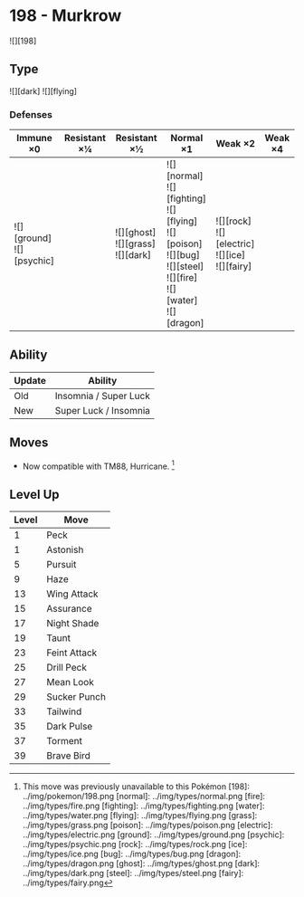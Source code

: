# 198 - Murkrow
![][198]

## Type

![][dark]  ![][flying]

### Defenses

Immune ×0                        | Resistant ×¼ | Resistant ×½                                | Normal ×1                                                                                                                                  | Weak ×2                                                     | Weak ×4 | 
---                              | ---          | ---                                         | ---                                                                                                                                        | ---                                                         | ---     | 
![][ground]<br> ![][psychic]<br> |              | ![][ghost]<br> ![][grass]<br> ![][dark]<br> | ![][normal]<br> ![][fighting]<br> ![][flying]<br> ![][poison]<br> ![][bug]<br> ![][steel]<br> ![][fire]<br> ![][water]<br> ![][dragon]<br> | ![][rock]<br> ![][electric]<br> ![][ice]<br> ![][fairy]<br> |         | 

## Ability

Update | Ability               | 
---    | ---                   | 
Old    | Insomnia / Super Luck | 
New    | Super Luck / Insomnia | 

## Moves

 - Now compatible with TM88, Hurricane. [^1]

## Level Up

Level | Move         | 
---   | ---          | 
1     | Peck         | 
1     | Astonish     | 
5     | Pursuit      | 
9     | Haze         | 
13    | Wing Attack  | 
15    | Assurance    | 
17    | Night Shade  | 
19    | Taunt        | 
23    | Feint Attack | 
25    | Drill Peck   | 
27    | Mean Look    | 
29    | Sucker Punch | 
33    | Tailwind     | 
35    | Dark Pulse   | 
37    | Torment      | 
39    | Brave Bird   | 

[^1]: This move was previously unavailable to this Pokémon
[198]: ../img/pokemon/198.png
[normal]: ../img/types/normal.png
[fire]: ../img/types/fire.png
[fighting]: ../img/types/fighting.png
[water]: ../img/types/water.png
[flying]: ../img/types/flying.png
[grass]: ../img/types/grass.png
[poison]: ../img/types/poison.png
[electric]: ../img/types/electric.png
[ground]: ../img/types/ground.png
[psychic]: ../img/types/psychic.png
[rock]: ../img/types/rock.png
[ice]: ../img/types/ice.png
[bug]: ../img/types/bug.png
[dragon]: ../img/types/dragon.png
[ghost]: ../img/types/ghost.png
[dark]: ../img/types/dark.png
[steel]: ../img/types/steel.png
[fairy]: ../img/types/fairy.png
